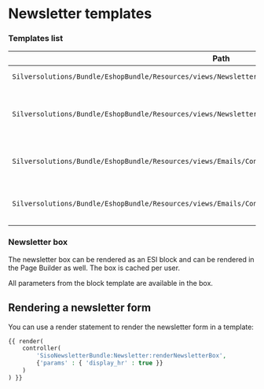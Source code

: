 # Newsletter templates

### Templates list

|Path|Description|
|--- |--- |
|`Silversolutions/Bundle/EshopBundle/Resources/views/Newsletter/newsletter_box.html.twig`|Renders [the newsletter box](#newsletter-box).|
|`Silversolutions/Bundle/EshopBundle/Resources/views/Newsletter/newsletter_message.html.twig`|Renders a simple page with success/error messages after a user subscribes/unsubscribes to or from newsletter|
|`Silversolutions/Bundle/EshopBundle/Resources/views/Emails/ConfirmationMail_SubscribeNewsletter.html.twig`|HTML confirmation email that is sent to the user in the double opt-in process|
|`Silversolutions/Bundle/EshopBundle/Resources/views/Emails/ConfirmationMail_SubscribeNewsletter.txt.twig`|Text confirmation email that is sent to the user in the double opt-in process|

### Newsletter box

The newsletter box can be rendered as an ESI block and can be rendered in the Page Builder as well. The box is cached per user.

All parameters from the block template are available in the box.

## Rendering a newsletter form

You can use a render statement to render the newsletter form in a template:

``` php
{{ render(
    controller(
        'SisoNewsletterBundle:Newsletter:renderNewsletterBox',
        {'params' : { 'display_hr' : true }}
    )
) }}
```
